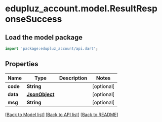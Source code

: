 # edupluz_account.model.ResultResponseSuccess

## Load the model package
```dart
import 'package:edupluz_account/api.dart';
```

## Properties
Name | Type | Description | Notes
------------ | ------------- | ------------- | -------------
**code** | **String** |  | [optional] 
**data** | [**JsonObject**](.md) |  | [optional] 
**msg** | **String** |  | [optional] 

[[Back to Model list]](../README.md#documentation-for-models) [[Back to API list]](../README.md#documentation-for-api-endpoints) [[Back to README]](../README.md)


